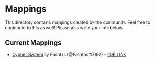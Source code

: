 # Mappings

This directory contains mappings created by the community. Feel free to contribute to this as well! Please also write your info below.

## Current Mappings

* [Cypher System](./cyphersystem.js) by Fashtas (@Fashtas#5092) - [PDF LINK](https://www.montecookgames.com/store/product/cypher-system-character-and-campaign-sheets/)
